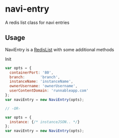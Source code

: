 # navi-entry
A redis list class for navi entries

## Usage
NaviEntry is a [RedisList](https://github.com/tjmehta/redis-types#lists) with some additional methods

Init
```js
var opts = {
  containerPort: '80',
  branch:       'branch',
  instanceName: 'instanceName',
  ownerUsername: 'ownerUsername',
  userContentDomain: 'runnableapp.com'
};
var naviEntry = new NaviEntry(opts);

// -OR-

var opts = {
  instance: {/* instanceJSON.. */}
};
var naviEntry = new NaviEntry(opts);
```